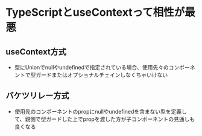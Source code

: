 # TypeScriptとuseContextって相性が最悪
## useContext方式
- 型にUnionでnullやundefinedで指定されている場合、使用先々のコンポーネントで型ガードまたはオプショナルチェインしなくちゃいけない
## バケツリレー方式
- 使用先のコンポーネントのpropにnullやundefinedを含まない型を定義して、親側で型ガードした上でpropを渡した方が子コンポーネントの見通しも良くなる